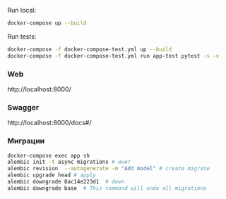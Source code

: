 Run local:    
   ```bash
   docker-compose up --build
   ``` 

Run tests:
   ```bash
   docker-compose -f docker-compose-test.yml up --build 
   docker-compose -f docker-compose-test.yml run app-test pytest -s -v
   ```

### Web
http://localhost:8000/

### Swagger
http://localhost:8000/docs#/

### Миграции
   ```bash
   docker-compose exec app sh   
   alembic init -t async migrations # инит
   alembic revision  --autogenerate -m "Add model" # create migrate
   alembic upgrade head # apply
   alembic downgrade 8ac14e223d1  # down
   alembic downgrade base  # This command will undo all migrations
   ```
